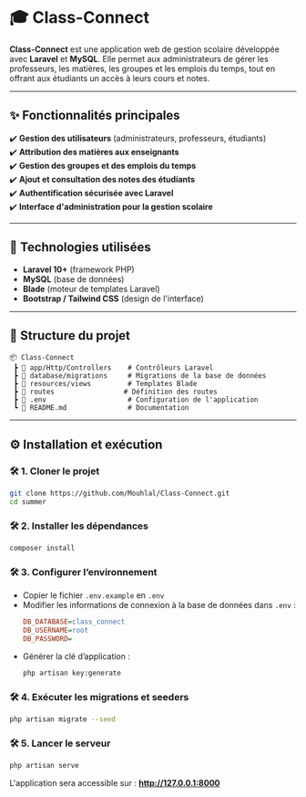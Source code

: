 # 🎓 Class-Connect  

**Class-Connect** est une application web de gestion scolaire développée avec **Laravel** et **MySQL**. Elle permet aux administrateurs de gérer les professeurs, les matières, les groupes et les emplois du temps, tout en offrant aux étudiants un accès à leurs cours et notes.  

---

## ✨ Fonctionnalités principales  

✔️ **Gestion des utilisateurs** (administrateurs, professeurs, étudiants)  
✔️ **Attribution des matières aux enseignants**  
✔️ **Gestion des groupes et des emplois du temps**  
✔️ **Ajout et consultation des notes des étudiants**  
✔️ **Authentification sécurisée avec Laravel**  
✔️ **Interface d'administration pour la gestion scolaire**  

---

## 🚀 Technologies utilisées  

- **Laravel 10+** (framework PHP)  
- **MySQL** (base de données)  
- **Blade** (moteur de templates Laravel)  
- **Bootstrap / Tailwind CSS** (design de l'interface)  

---

## 📂 Structure du projet  

```
📦 Class-Connect  
 ┣ 📂 app/Http/Controllers    # Contrôleurs Laravel  
 ┣ 📂 database/migrations     # Migrations de la base de données  
 ┣ 📂 resources/views         # Templates Blade  
 ┣ 📂 routes                 # Définition des routes  
 ┣ 📜 .env                    # Configuration de l'application  
 ┗ 📜 README.md               # Documentation  
```  

---

## ⚙️ Installation et exécution  

### 🛠️ 1. Cloner le projet  
```bash
git clone https://github.com/Mouhlal/Class-Connect.git
cd summer
```  

### 🛠️ 2. Installer les dépendances  
```bash
composer install
```  

### 🛠️ 3. Configurer l’environnement  
- Copier le fichier `.env.example` en `.env`  
- Modifier les informations de connexion à la base de données dans `.env` :  
  ```ini
  DB_DATABASE=class_connect
  DB_USERNAME=root
  DB_PASSWORD=
  ```  
- Générer la clé d’application :  
  ```bash
  php artisan key:generate
  ```  

### 🛠️ 4. Exécuter les migrations et seeders  
```bash
php artisan migrate --seed
```  

### 🛠️ 5. Lancer le serveur  
```bash
php artisan serve
```  
L'application sera accessible sur : **http://127.0.0.1:8000**  




